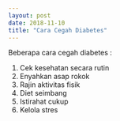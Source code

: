 ```yaml
---
layout: post
date: 2018-11-10
title: "Cara Cegah Diabetes"
---
```

Beberapa cara cegah diabetes :

1. Cek kesehatan secara rutin
2. Enyahkan asap rokok
3. Rajin aktivitas fisik
4. Diet seimbang
5. Istirahat cukup
6. Kelola stres
 
